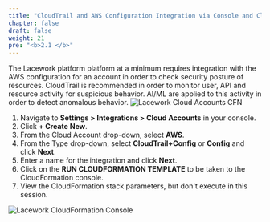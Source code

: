 ```yaml
---
title: "CloudTrail and AWS Configuration Integration via Console and CloudFormation"
chapter: false
draft: false
weight: 21
pre: "<b>2.1 </b>"
---
```


The Lacework platform platform at a minimum requires integration with the AWS configuration for an account in order to check security posture of resources. CloudTrail is recommended in order to monitor user, API and resource activity for suspicious behavior. AI/ML are applied to this activity in order to detect anomalous behavior.
![Lacework Cloud Accounts CFN](/images/lacework-cloud-accounts-cfn.png)

1. Navigate to **Settings > Integrations > Cloud Accounts** in your console.
2. Click **+ Create New**.
3. From the Cloud Account drop-down, select **AWS**.
4. From the Type drop-down, select **CloudTrail+Config** or **Config** and click **Next**.
5. Enter a name for the integration and click **Next**.
6. Click on the **RUN CLOUDFORMATION TEMPLATE** to be taken to the CloudFormation console.
7. View the CloudFormation stack parameters, but don't execute in this session.

![Lacework CloudFormation Console](/images/lacework-cloudformation-console.png)